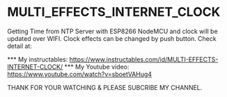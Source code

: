 # MULTI_EFFECTS_INTERNET_CLOCK
Getting Time from NTP Server with ESP8266 NodeMCU and clock will be updated over WIFI. Clock effects can be changed by push button.
Check detail at:

*** My instructables: https://www.instructables.com/id/MULTI-EFFECTS-INTERNET-CLOCK/
*** My Youtube video: https://www.youtube.com/watch?v=sboetVAHug4

THANK FOR YOUR WATCHING & PLEASE SUBCRIBE MY CHANNEL.
